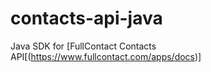 # contacts-api-java

Java SDK for [FullContact Contacts API[(https://www.fullcontact.com/apps/docs)]